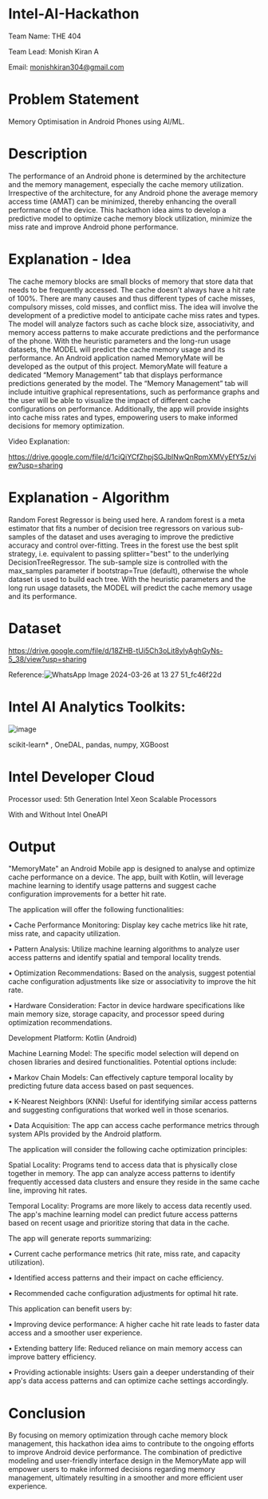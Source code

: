 # Intel-AI-Hackathon
Team Name: THE 404

Team Lead: Monish Kiran A  

Email: monishkiran304@gmail.com

# Problem Statement
Memory Optimisation in Android Phones using AI/ML.

# Description
The performance of an Android phone is determined by the architecture and the memory management, especially the cache memory utilization. Irrespective of the architecture, for any Android phone the average memory access time (AMAT) can be minimized, thereby enhancing the overall performance of the device. This hackathon idea aims to develop a predictive model to optimize cache memory block utilization, minimize the miss rate and improve Android phone performance.

# Explanation - Idea
The cache memory blocks are small blocks of memory that store data that needs to be frequently accessed. The cache doesn't always have a hit rate of 100%. There are many causes and thus different types of cache misses, compulsory misses, cold misses, and conflict miss. The idea will involve the development of a predictive model to anticipate cache miss rates and types. The model will analyze factors such as cache block size, associativity, and memory access patterns to make accurate predictions and the performance of the phone. With the heuristic parameters and the long-run usage datasets, the MODEL will predict the cache memory usage and its performance. An Android application named MemoryMate will be developed as the output of this project. MemoryMate will feature a dedicated “Memory Management” tab that displays performance predictions generated by the model. The “Memory Management” tab will include intuitive graphical representations, such as performance graphs and the user will be able to visualize the impact of different cache configurations on performance. Additionally, the app will provide insights into cache miss rates and types, empowering users to make informed decisions for memory optimization. 

Video Explanation:

https://drive.google.com/file/d/1ciQiYCfZhpjSGJblNwQnRpmXMVyEfY5z/view?usp=sharing


# Explanation - Algorithm
Random Forest Regressor is being used here. A random forest is a meta estimator that fits a number of decision tree regressors on various sub-samples of the dataset and uses averaging to improve the predictive accuracy and control over-fitting. Trees in the forest use the best split strategy, i.e. equivalent to passing splitter="best" to the underlying DecisionTreeRegressor. The sub-sample size is controlled with the max_samples parameter if bootstrap=True (default), otherwise the whole dataset is used to build each tree.
With the heuristic parameters and the long run usage datasets, the MODEL will predict the cache memory usage and its performance.
 

# Dataset
https://drive.google.com/file/d/18ZHB-tUi5Ch3oLit8ylyAghGyNs-5_38/view?usp=sharing

Reference:![WhatsApp Image 2024-03-26 at 13 27 51_fc46f22d](https://github.com/codeshark304/Intel-AI-Hackathon/assets/116503676/02487f06-18bc-499b-8bad-654459020fee)


# Intel AI Analytics Toolkits:

![image](https://github.com/codeshark304/Intel-AI-Hackathon/assets/116503676/72cb9ea4-3f4d-47a3-9ccc-63b7ab31ffb1)


scikit-learn* , OneDAL, pandas, numpy, XGBoost


# Intel Developer Cloud

Processor used: 5th Generation Intel Xeon Scalable Processors

With and Without Intel OneAPI

# Output
"MemoryMate" an Android Mobile app is designed to analyse and optimize cache performance on a device. The app, built with Kotlin, will leverage machine learning to identify usage patterns and suggest cache configuration improvements for a better hit rate.

The application will offer the following functionalities:

•	Cache Performance Monitoring: Display key cache metrics like hit rate, miss rate, and capacity utilization.

•	Pattern Analysis: Utilize machine learning algorithms to analyze user access patterns and identify spatial and temporal locality trends.

•	Optimization Recommendations: Based on the analysis, suggest potential cache configuration adjustments like size or associativity to improve the hit rate.

•	Hardware Consideration: Factor in device hardware specifications like main memory size, storage capacity, and processor speed during optimization recommendations.

Development Platform: Kotlin (Android)

Machine Learning Model: The specific model selection will depend on chosen libraries and desired functionalities. Potential options include:

•	Markov Chain Models: Can effectively capture temporal locality by predicting future data access based on past sequences.

•	K-Nearest Neighbors (KNN): Useful for identifying similar access patterns and suggesting configurations that worked well in those scenarios.

•	Data Acquisition: The app can access cache performance metrics through system APIs provided by the Android platform.

The application will consider the following cache optimization principles:

Spatial Locality: Programs tend to access data that is physically close together in memory. The app can analyze access patterns to identify frequently accessed data clusters and ensure they reside in the same cache line, improving hit rates.

Temporal Locality: Programs are more likely to access data recently used. The app's machine learning model can predict future access patterns based on recent usage and prioritize storing that data in the cache.

The app will generate reports summarizing:

•	Current cache performance metrics (hit rate, miss rate, and capacity utilization).

•	Identified access patterns and their impact on cache efficiency.

•	Recommended cache configuration adjustments for optimal hit rate.

This application can benefit users by:

•	Improving device performance: A higher cache hit rate leads to faster data access and a smoother user experience.

•	Extending battery life: Reduced reliance on main memory access can improve battery efficiency.

•	Providing actionable insights: Users gain a deeper understanding of their app's data access patterns and can optimize cache settings accordingly.

# Conclusion

By focusing on memory optimization through cache memory block management, this hackathon idea aims to contribute to the ongoing efforts to improve Android device performance. The combination of predictive modeling and user-friendly interface design in the MemoryMate app will empower users to make informed decisions regarding memory management, ultimately resulting in a smoother and more efficient user experience.
